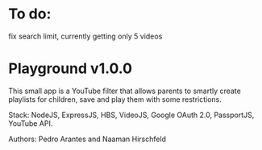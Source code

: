 # To do:  
  fix search limit, currently getting only 5 videos

# Playground v1.0.0

This small app is a YouTube filter that allows parents to smartly create playlists for children, save and play them with some restrictions.

Stack: NodeJS, ExpressJS, HBS, VideoJS, Google OAuth 2.0, PassportJS, YouTube API.

Authors: Pedro Arantes and Naaman Hirschfeld

